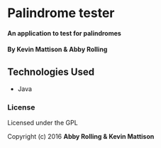# Palindrome tester

#### An application to test for palindromes

#### By Kevin Mattison & Abby Rolling

## Technologies Used

* Java

### License

Licensed under the GPL

Copyright (c) 2016 **Abby Rolling & Kevin Mattison**
